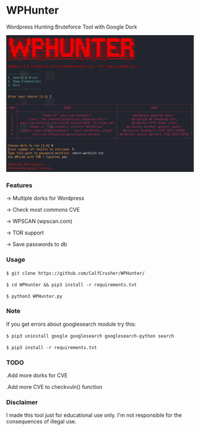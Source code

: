 # WPHunter
Wordpress Hunting Bruteforce Tool with Google Dork

![](https://github.com/CalfCrusher/WPHunter/blob/main/img/WPHunter.png)

### Features

-> Multiple dorks for Wordpress

-> Check most commons CVE

-> WPSCAN (wpscan.com)

-> TOR support

-> Save passwords to db

### Usage

`$ git clone https://github.com/CalfCrusher/WPHunter/`

`$ cd WPHunter && pip3 install -r requirements.txt`

`$ python3 WPHunter.py`


### Note

If you get errors about googlesearch module try this:

`$ pip3 uninstall google googlesearch googlesearch-python search`

`$ pip3 install -r requirements.txt`

### TODO

.Add more dorks for CVE

.Add more CVE to checkvuln() function

### Disclaimer

I made this tool just for educational use only. I'm not responsible for the consequences of illegal use.

